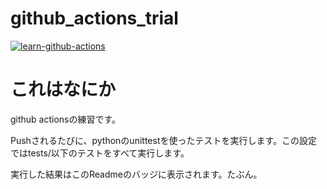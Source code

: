 # github_actions_trial

[![learn-github-actions](https://github.com/ashitani/github_actions_trial/actions/workflows/github-actions-trial.yml/badge.svg)](https://github.com/ashitani/github_actions_trial/actions/workflows/github-actions-trial.yml)

# これはなにか

github actionsの練習です。

Pushされるたびに、pythonのunittestを使ったテストを実行します。この設定ではtests/以下のテストをすべて実行します。

実行した結果はこのReadmeのバッジに表示されます。たぶん。

